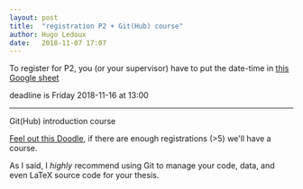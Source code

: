 ```yaml
---
layout: post
title:  "registration P2 + Git(Hub) course"
author: Hugo Ledoux
date:   2018-11-07 17:07  
---
```


To register for P2, you (or your supervisor) have to put the date-time in [this Google sheet](https://docs.google.com/spreadsheets/d/1q2MrnkBtU9V2P9D3UaFZsA141mVdodlrLeZqvJihxv0/edit?usp=sharing)

deadline is Friday 2018-11-16 at 13:00

- - -

Git(Hub) introduction course

[Feel out this Doodle](https://doodle.com/poll/ei55uznsfp9hw38i), if there are enough registrations (>5) we'll have a course.

As I said, I *highly* recommend using Git to manage your code, data, and even LaTeX source code for your thesis.





